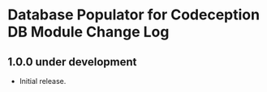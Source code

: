 # Database Populator for Codeception DB Module Change Log

## 1.0.0 under development

- Initial release.
